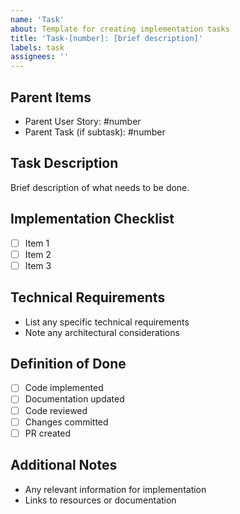 ```yaml
---
name: 'Task'
about: Template for creating implementation tasks
title: 'Task-[number]: [brief description]'
labels: task
assignees: ''
---
```

## Parent Items

- Parent User Story: #number
- Parent Task (if subtask): #number

## Task Description

Brief description of what needs to be done.

## Implementation Checklist

- [ ] Item 1
- [ ] Item 2
- [ ] Item 3

## Technical Requirements

- List any specific technical requirements
- Note any architectural considerations

## Definition of Done

- [ ] Code implemented
- [ ] Documentation updated
- [ ] Code reviewed
- [ ] Changes committed
- [ ] PR created

## Additional Notes

- Any relevant information for implementation
- Links to resources or documentation
